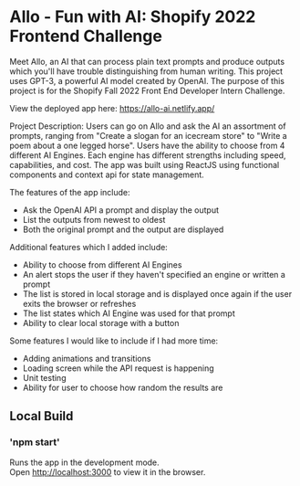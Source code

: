 # Allo - Fun with AI: Shopify 2022 Frontend Challenge

Meet Allo, an AI that can process plain text prompts and produce outputs which you'll have trouble distinguishing from human writing. This project uses GPT-3, a powerful AI model created by OpenAI. The purpose of this project is for the Shopify Fall 2022 Front End Developer Intern Challenge.

View the deployed app here: https://allo-ai.netlify.app/

Project Description: Users can go on Allo and ask the AI an assortment of prompts, ranging from "Create a slogan for an icecream store" to "Write a poem about a one legged horse". Users have the ability to choose from 4 different AI Engines. Each engine has different strengths including speed, capabilities, and cost. The app was built using ReactJS using functional components and context api for state management.

The features of the app include:
- Ask the OpenAI API a prompt and display the output
- List the outputs from newest to oldest
- Both the original prompt and the output are displayed

Additional features which I added include:
- Ability to choose from different AI Engines
- An alert stops the user if they haven't specified an engine or written a prompt
- The list is stored in local storage and is displayed once again if the user exits the browser or refreshes 
- The list states which AI Engine was used for that prompt
- Ability to clear local storage with a button

Some features I would like to include if I had more time:
- Adding animations and transitions
- Loading screen while the API request is happening
- Unit testing
- Ability for user to choose how random the results are

## Local Build
### 'npm start'

Runs the app in the development mode.\
Open [http://localhost:3000](http://localhost:3000) to view it in the browser.
